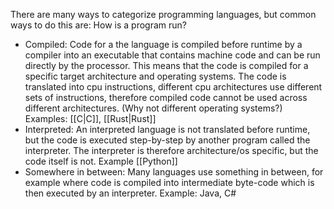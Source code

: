 There are many ways to categorize programming languages, but common ways to do this are:
How is a program run?
- Compiled: Code for a the language is compiled before runtime by a compiler into an executable that contains machine code and can be run directly by the processor. This means that the code is compiled for a specific target architecture and operating systems. The code is translated into cpu instructions, different cpu architectures use different sets of instructions, therefore compiled code cannot be used across different architectures. (Why not different operating systems?) Examples: [[C|C]], [[Rust|Rust]]
- Interpreted: An interpreted language is not translated before runtime, but the code is executed step-by-step by another program called the interpreter. The interpreter is therefore architecture/os specific, but the code itself is not. Example [[Python]]
- Somewhere in between: Many languages use something in between, for example where code is compiled into intermediate byte-code which is then executed by an interpreter. Example: Java, C#